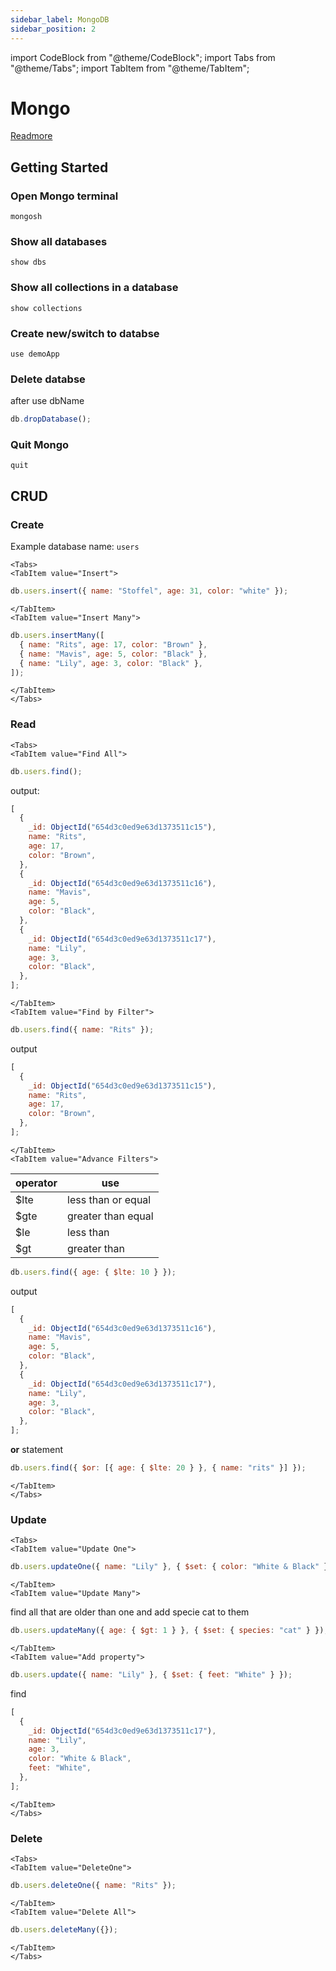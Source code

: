 ```yaml
---
sidebar_label: MongoDB
sidebar_position: 2
---
```


import CodeBlock from "@theme/CodeBlock";
import Tabs from "@theme/Tabs";
import TabItem from "@theme/TabItem";

# Mongo

<!-- <DisplayLogo logo={Mongo} /> -->

[Readmore](../blog/mongodb)

## Getting Started

### Open Mongo terminal

```mongo
mongosh
```

### Show all databases

```
show dbs
```

### Show all collections in a database

```
show collections
```

### Create new/switch to databse

```
use demoApp
```

### Delete databse

after use dbName

```js
db.dropDatabase();
```

### Quit Mongo

```
quit
```

## CRUD

### Create

Example database name: `users`

```mdx-code-block
<Tabs>
<TabItem value="Insert">
```

```js
db.users.insert({ name: "Stoffel", age: 31, color: "white" });
```

```mdx-code-block
</TabItem>
<TabItem value="Insert Many">
```

```js
db.users.insertMany([
  { name: "Rits", age: 17, color: "Brown" },
  { name: "Mavis", age: 5, color: "Black" },
  { name: "Lily", age: 3, color: "Black" },
]);
```

```mdx-code-block
</TabItem>
</Tabs>
```

### Read

```mdx-code-block
<Tabs>
<TabItem value="Find All">
```

```js
db.users.find();
```

output:

```js
[
  {
    _id: ObjectId("654d3c0ed9e63d1373511c15"),
    name: "Rits",
    age: 17,
    color: "Brown",
  },
  {
    _id: ObjectId("654d3c0ed9e63d1373511c16"),
    name: "Mavis",
    age: 5,
    color: "Black",
  },
  {
    _id: ObjectId("654d3c0ed9e63d1373511c17"),
    name: "Lily",
    age: 3,
    color: "Black",
  },
];
```

```mdx-code-block
</TabItem>
<TabItem value="Find by Filter">
```

```js
db.users.find({ name: "Rits" });
```

output

```js
[
  {
    _id: ObjectId("654d3c0ed9e63d1373511c15"),
    name: "Rits",
    age: 17,
    color: "Brown",
  },
];
```

```mdx-code-block
</TabItem>
<TabItem value="Advance Filters">
```

| operator | use                |
| -------- | ------------------ |
| $lte     | less than or equal |
| $gte     | greater than equal |
| $le      | less than          |
| $gt      | greater than       |

```js
db.users.find({ age: { $lte: 10 } });
```

output

```js
[
  {
    _id: ObjectId("654d3c0ed9e63d1373511c16"),
    name: "Mavis",
    age: 5,
    color: "Black",
  },
  {
    _id: ObjectId("654d3c0ed9e63d1373511c17"),
    name: "Lily",
    age: 3,
    color: "Black",
  },
];
```

**or** statement

```js
db.users.find({ $or: [{ age: { $lte: 20 } }, { name: "rits" }] });
```

```mdx-code-block
</TabItem>
</Tabs>
```

### Update

```mdx-code-block
<Tabs>
<TabItem value="Update One">
```

```js
db.users.updateOne({ name: "Lily" }, { $set: { color: "White & Black" } });
```

```mdx-code-block
</TabItem>
<TabItem value="Update Many">
```

find all that are older than one and add specie cat to them

```js
db.users.updateMany({ age: { $gt: 1 } }, { $set: { species: "cat" } });
```

```mdx-code-block
</TabItem>
<TabItem value="Add property">
```

```js
db.users.update({ name: "Lily" }, { $set: { feet: "White" } });
```

find

```js
[
  {
    _id: ObjectId("654d3c0ed9e63d1373511c17"),
    name: "Lily",
    age: 3,
    color: "White & Black",
    feet: "White",
  },
];
```

```mdx-code-block
</TabItem>
</Tabs>
```

### Delete

```mdx-code-block
<Tabs>
<TabItem value="DeleteOne">
```

```js
db.users.deleteOne({ name: "Rits" });
```

```mdx-code-block
</TabItem>
<TabItem value="Delete All">
```

```js
db.users.deleteMany({});
```

```mdx-code-block
</TabItem>
</Tabs>
```
